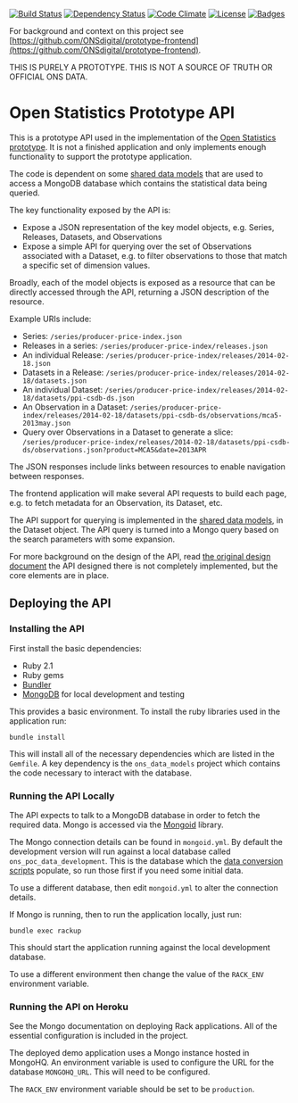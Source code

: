 [![Build Status](http://img.shields.io/travis/ONSdigital/ons-data-api.svg)](https://travis-ci.org/ONSdigital/ons-data-api)
[![Dependency Status](http://img.shields.io/gemnasium/ONSdigital/ons-data-api.svg)](https://gemnasium.com/ONSdigital/ons-data-api)
[![Code Climate](http://img.shields.io/codeclimate/github/ONSdigital/ons-data-api.svg)](https://codeclimate.com/github/ONSdigital/ons-data-api)
[![License](http://img.shields.io/:license-mit-blue.svg)](http://ONSdigital.mit-license.org)
[![Badges](http://img.shields.io/:badges-5/5-ff6799.svg)](https://github.com/pikesley/badger)

For background and context on this project see [https://github.com/ONSdigital/prototype-frontend](https://github.com/ONSdigital/prototype-frontend).

THIS IS PURELY A PROTOTYPE. THIS IS NOT A SOURCE OF TRUTH OR OFFICIAL ONS DATA.

Open Statistics Prototype API
=============================

This is a prototype API used in the implementation of the [Open Statistics prototype](https://github.com/ONSdigital/prototype-frontend). It is not a finished application and only implements enough functionality to support the prototype application.

The code is dependent on some [shared data models](https://github.com/ONSdigital/ons_data_models) that are used to access a MongoDB database which contains the statistical data being queried.

The key functionality exposed by the API is:

* Expose a JSON representation of the key model objects, e.g. Series, Releases, Datasets, and Observations
* Expose a simple API for querying over the set of Observations associated with a Dataset, e.g. to filter observations to those that match a specific set of dimension values.

Broadly, each of the model objects is exposed as a resource that can be directly accessed through the API, returning a JSON description of the resource. 

Example URIs include:

* Series: `/series/producer-price-index.json`
* Releases in a series: `/series/producer-price-index/releases.json`
* An individual Release: `/series/producer-price-index/releases/2014-02-18.json`
* Datasets in a Release: `/series/producer-price-index/releases/2014-02-18/datasets.json`
* An individual Dataset: `/series/producer-price-index/releases/2014-02-18/datasets/ppi-csdb-ds.json`
* An Observation in a Dataset: `/series/producer-price-index/releases/2014-02-18/datasets/ppi-csdb-ds/observations/mca5-2013may.json`
* Query over Observations in a Dataset to generate a slice: `/series/producer-price-index/releases/2014-02-18/datasets/ppi-csdb-ds/observations.json?product=MCA5&date=2013APR`

The JSON responses include links between resources to enable navigation between responses.

The frontend application will make several API requests to build each page, e.g. to fetch metadata for an Observation, its Dataset, etc.

The API support for querying is implemented in the [shared data models](https://github.com/ONSdigital/ons_data_models), in the Dataset object. The API query is turned into a Mongo query based on the search parameters with some expansion.

For more background on the design of the API, read [the original design document](http://open-statistics.herokuapp.com/about/technical-architecture) the API designed there is not completely implemented, but the core elements are in place.

## Deploying the API

### Installing the API

First install the basic dependencies:

* Ruby 2.1
* Ruby gems
* [Bundler](http://bundler.io/)
* [MongoDB](https://www.mongodb.org/) for local development and testing

This provides a basic environment. To install the ruby libraries used in the application run:

```
bundle install
```

This will install all of the necessary dependencies which are listed in the `Gemfile`. A key dependency is the `ons_data_models` project which contains the code necessary to interact with the database.

### Running the API Locally

The API expects to talk to a MongoDB database in order to fetch the required data. Mongo is accessed via the [Mongoid](http://mongoid.org/en/mongoid/index.html) library.

The Mongo connection details can be found in `mongoid.yml`. By default the development version will run against a local database called `ons_poc_data_development`. This is the database which the [data conversion scripts](https://github.com/ONSdigital/ons-poc-data) populate, so run those first if you need some initial data.

To use a different database, then edit `mongoid.yml` to alter the connection details.

If Mongo is running, then to run the application locally, just run:

```
bundle exec rackup
```

This should start the application running against the local development database. 

To use a different environment then change the value of the `RACK_ENV` environment variable. 

### Running the API on Heroku

See the Mongo documentation on deploying Rack applications. All of the essential configuration is included in the project.

The deployed demo application uses a Mongo instance hosted in MongoHQ. An environment variable is used to configure the URL for the database `MONGOHQ_URL`. This will need to be configured.

The `RACK_ENV` environment variable should be set to be `production`.

